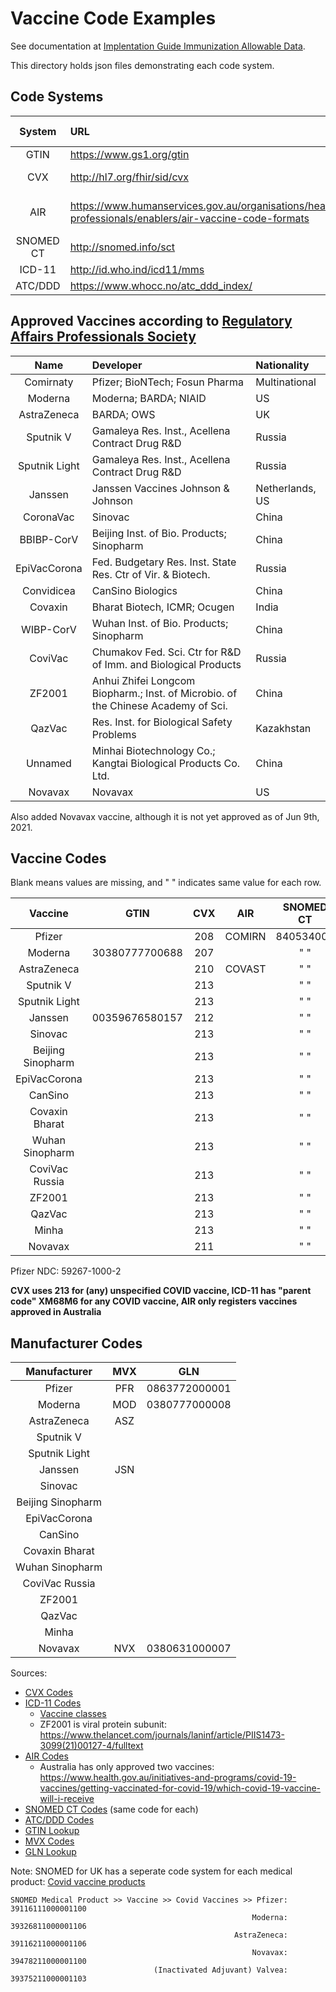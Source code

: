 # Vaccine Code Examples

See documentation at [Implentation Guide Immunization Allowable Data](http://build.fhir.org/ig/dvci/vaccine-credential-ig/branches/main/StructureDefinition-vaccination-credential-immunization.html).

This directory holds json files demonstrating each code system.

## Code Systems

| System    | URL                                   | Value set          | Manufacturer Required? |
| :-------: | :------------------------------------ | :----------------: | :--------------------: |
| GTIN      | <https://www.gs1.org/gtin>            | VaccineProductGTIN | NO                     |
| CVX       | <http://hl7.org/fhir/sid/cvx>         | VacccineProductCVX | NO (for Covid)         |
| AIR       | <https://www.humanservices.gov.au/organisations/health-professionals/enablers/air-vaccine-code-formats> | Austrailian Immunisation Register Vaccine | NO |
| SNOMED CT | <http://snomed.info/sct>              | VaccineTypeSNOMED  | YES                    |
| ICD-11    | <http://id.who.ind/icd11/mms>         | VaccineTargetICD11 | YES                    |
| ATC/DDD   | <https://www.whocc.no/atc_ddd_index/> | VaccineTargetATC   | YES                    |


## Approved Vaccines according to [Regulatory Affairs Professionals Society](https://www.raps.org/news-and-articles/news-articles/2020/3/covid-19-vaccine-tracker)

| Name          | Developer                                                                         | Nationality     |
| :-----------: | :-------------------------------------------------------------------------------- | :-------------- |
| Comirnaty     | Pfizer; BioNTech; Fosun Pharma                                                    | Multinational   |
| Moderna       | Moderna; BARDA; NIAID                                                             | US              |
| AstraZeneca   | BARDA; OWS                                                                        | UK              | 
| Sputnik V     | Gamaleya Res. Inst., Acellena Contract Drug R&D                                   | Russia          |
| Sputnik Light | Gamaleya Res. Inst., Acellena Contract Drug R&D                                   | Russia          |
| Janssen       | Janssen Vaccines Johnson & Johnson                                                | Netherlands, US |
| CoronaVac     | Sinovac                                                                           | China           |
| BBIBP-CorV    | Beijing Inst. of Bio. Products; Sinopharm                                         | China           |
| EpiVacCorona  | Fed. Budgetary Res. Inst. State Res. Ctr of Vir. & Biotech.                       | Russia          |
| Convidicea    | CanSino Biologics                                                                 | China           |
| Covaxin       | Bharat Biotech, ICMR; Ocugen                                                      | India           |
| WIBP-CorV     | Wuhan Inst. of Bio. Products; Sinopharm                                           | China           |
| CoviVac       | Chumakov Fed. Sci. Ctr for R&D of Imm. and Biological Products                    | Russia          |
| ZF2001        | Anhui Zhifei Longcom Biopharm.; Inst. of Microbio. of the Chinese Academy of Sci. | China           |
| QazVac        | Res. Inst. for Biological Safety Problems                                         | Kazakhstan      |
| Unnamed       | Minhai Biotechnology Co.; Kangtai Biological Products Co. Ltd.                    | China           |
| Novavax       | Novavax                                                                           | US              |

Also added Novavax vaccine, although it is not yet approved as of Jun 9th, 2021.

## Vaccine Codes

Blank means values are missing, and " " indicates same value for each row.

| Vaccine           | GTIN            | CVX      | AIR      | SNOMED CT | ICD-11    | ATC/DDD  |
| :---------------: | :-------------: | :------: | :------: | :-------: | :-------: | :------: |
| Pfizer            |                 | 208      | COMIRN   | 840534001 |  XM0GQ8   | J07BX03  |
| Moderna           | 30380777700688  | 207      |          |   "   "   |  XM0GQ8   |  "   "   |
| AstraZeneca       |                 | 210      | COVAST   |   "   "   |  XM9QW8   |  "   "   |
| Sputnik V         |                 | 213      |          |   "   "   |  XM9QW8   |  "   "   |
| Sputnik Light     |                 | 213      |          |   "   "   |  XM9QW8   |  "   "   |
| Janssen           | 00359676580157  | 212      |          |   "   "   |  XM9QW8   |  "   "   |
| Sinovac           |                 | 213      |          |   "   "   |  XMLNL1   |  "   "   |
| Beijing Sinopharm |                 | 213      |          |   "   "   |  XMLNL1   |  "   "   |
| EpiVacCorona      |                 | 213      |          |   "   "   |  XM5JC5   |  "   "   |
| CanSino           |                 | 213      |          |   "   "   |  XM9QW8   |  "   "   |
| Covaxin Bharat    |                 | 213      |          |   "   "   |  XM1NL1   |  "   "   |
| Wuhan Sinopharm   |                 | 213      |          |   "   "   |  XMLNL1   |  "   "   |
| CoviVac Russia    |                 | 213      |          |   "   "   |  XMLNL1   |  "   "   |
| ZF2001            |                 | 213      |          |   "   "   |  XM5JC5   |  "   "   |
| QazVac            |                 | 213      |          |   "   "   |  XMLNL1   |  "   "   |
| Minha             |                 | 213      |          |   "   "   |  XMLNL1   |  "   "   |
| Novavax           |                 | 211      |          |   "   "   |  XM5JC5   |  "   "   |

Pfizer NDC: 59267-1000-2

**CVX uses 213 for (any) unspecified COVID vaccine, ICD-11 has "parent code" XM68M6 for any COVID vaccine, AIR only registers vaccines approved in Australia**


## Manufacturer Codes
| Manufacturer      | MVX  | GLN            |
|:-----------------:|:----:|:--------------:|
| Pfizer            | PFR  | 0863772000001  |
| Moderna           | MOD  | 0380777000008  |
| AstraZeneca       | ASZ  |                |
| Sputnik V         |      |                |
| Sputnik Light     |      |                |
| Janssen           | JSN  |                |
| Sinovac           |      |                |
| Beijing Sinopharm |      |                |
| EpiVacCorona      |      |                |
| CanSino           |      |                |
| Covaxin Bharat    |      |                |
| Wuhan Sinopharm   |      |                |
| CoviVac Russia    |      |                |
| ZF2001            |      |                |
| QazVac            |      |                |
| Minha             |      |                |
| Novavax           | NVX  | 0380631000007  |

Sources:
 - [CVX Codes](https://www.cdc.gov/vaccines/programs/iis/COVID-19-related-codes.html)
 - [ICD-11 Codes](https://icd.who.int/browse11/l-m/en#/http%3a%2f%2fid.who.int%2ficd%2fentity%2f873941688)
   + [Vaccine classes](https://www.raps.org/news-and-articles/news-articles/2020/3/covid-19-vaccine-tracker)
   + ZF2001 is viral protein subunit: <https://www.thelancet.com/journals/laninf/article/PIIS1473-3099(21)00127-4/fulltext>
 - [AIR Codes](https://www.servicesaustralia.gov.au/organisations/health-professionals/services/medicare/medicare-online-software-developers/resources/formats-exchange-electronic-data/air-vaccine-code-formats)
   + Australia has only approved two vaccines: <https://www.health.gov.au/initiatives-and-programs/covid-19-vaccines/getting-vaccinated-for-covid-19/which-covid-19-vaccine-will-i-receive>
 - [SNOMED CT Codes](https://confluence.ihtsdotools.org/display/snomed/SNOMED+CT+COVID-19+Related+Content) (same code for each)
 - [ATC/DDD Codes](https://www.whocc.no/lists_of__temporary_atc_ddds_and_alterations/new_atc_5th_levels/)
 - [GTIN Lookup](https://gepir.gs1.org/index.php/search-by-gtin)
 - [MVX Codes](https://www2a.cdc.gov/vaccines/iis/iisstandards/vaccines.asp?rpt=tradename)
 - [GLN Lookup](https://gepir.gs1.org/index.php/search-by-party-name)

Note: SNOMED for UK has a seperate code system for each medical product: [Covid vaccine products](https://termbrowser.nhs.uk/?perspective=full&conceptId1=39330711000001103&edition=uk-edition&release=v20210512&server=https://termbrowser.nhs.uk/sct-browser-api/snomed&langRefset=999000681000001101,999001251000000103)

```
SNOMED Medical Product >> Vaccine >> Covid Vaccines >> Pfizer: 39116111000001100
                                                      Moderna: 39326811000001106
                                                  AstraZeneca: 39116211000001106
                                                      Novavax: 39478211000001100
                                (Inactivated Adjuvant) Valvea: 39375211000001103
```
